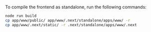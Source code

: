 To compile the frontend as standalone, run the following commands:

```bash
node run build
cp app/www/public/ app/www/.next/standalone/apps/www/ -r
cp app/www/.next/static/ -r .next/standalone/apps/www/.next
```
